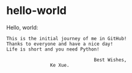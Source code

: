 # hello-world
Hello, world:

    This is the initial journey of me in GitHub!
    Thanks to everyone and have a nice day!
    Life is short and you need Python!

                                    Best Wishes,
				    Ke Xue.
